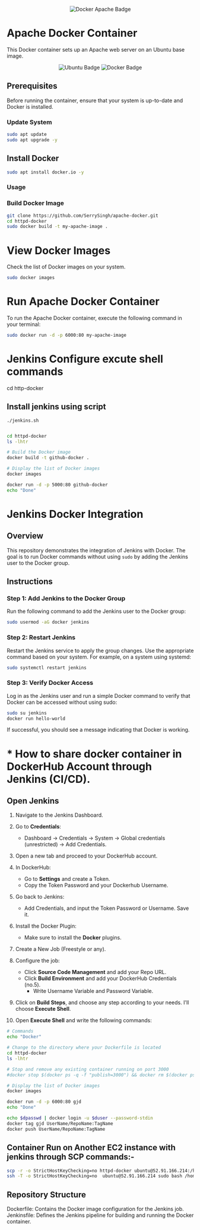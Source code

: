 <p align="center">
  <img src="https://img.shields.io/badge/Docker-Apache-blue?style=for-the-badge" alt="Docker Apache Badge">
</p>

# Apache Docker Container

This  Docker container sets up an Apache web server on an Ubuntu base image.

<p align="center">
  <img src="https://img.shields.io/badge/Ubuntu-Latest-orange?style=for-the-badge" alt="Ubuntu Badge">
  <img src="https://img.shields.io/badge/Docker-19.03%2B-blue?style=for-the-badge" alt="Docker Badge">
</p>

## Prerequisites

Before running the container, ensure that your system is up-to-date and Docker is installed.

### Update System

```bash
sudo apt update
sudo apt upgrade -y
```

##  Install Docker

```bash
sudo apt install docker.io -y
```
### Usage

### Build Docker Image

```bash
git clone https://github.com/SerrySingh/apache-docker.git
cd httpd-docker
sudo docker build -t my-apache-image .
```
# View Docker Images

Check the list of Docker images on your system.

```bash
sudo docker images
```

# Run Apache Docker Container

To run the Apache Docker container, execute the following command in your terminal:
```bash
sudo docker run -d -p 6000:80 my-apache-image
```

# Jenkins Configure excute shell commands 
cd http-docker 
## Install jenkins using script 
```
./jenkins.sh
```
```bash

cd httpd-docker
ls -lhtr

# Build the Docker image
docker build -t github-docker .

# Display the list of Docker images
docker images

docker run -d -p 5000:80 github-docker 
echo "Done"
```

# Jenkins Docker Integration

## Overview

This repository demonstrates the integration of Jenkins with Docker. The goal is to run Docker commands without using `sudo` by adding the Jenkins user to the Docker group.

## Instructions

### Step 1: Add Jenkins to the Docker Group


Run the following command to add the Jenkins user to the Docker group:

```bash
sudo usermod -aG docker jenkins

```
### Step 2: Restart Jenkins

Restart the Jenkins service to apply the group changes. Use the appropriate command based on your system. For example, on a system using systemd:
```bash
sudo systemctl restart jenkins
```
### Step 3: Verify Docker Access
Log in as the Jenkins user and run a simple Docker command to verify that Docker can be accessed without using sudo:
```bash
sudo su jenkins
docker run hello-world
```
If successful, you should see a message indicating that Docker is working.


# * How to share docker container in DockerHub Account through Jenkins (CI/CD). 

## Open Jenkins
1. Navigate to the Jenkins Dashboard.

2. Go to **Credentials**:
   - Dashboard -> Credentials -> System -> Global credentials (unrestricted) -> Add Credentials.

3. Open a new tab and proceed to your DockerHub account.

4. In DockerHub:
   - Go to **Settings** and create a Token.
   - Copy the Token Password and your Dockerhub Username.

5. Go back to Jenkins:
   - Add Credentials, and input the Token Password or Username. Save it.

6. Install the Docker Plugin:
   - Make sure to install the **Docker** plugins.

7. Create a New Job (Freestyle or any).

8. Configure the job:
   - Click **Source Code Management** and add your Repo URL.
   - Click **Build Environment** and add your DockerHub Credentials (no.5).
     - Write Username Variable and Password Variable.

9. Click on **Build Steps**, and choose any step according to your needs. I'll choose **Execute Shell**.

10. Open **Execute Shell** and write the following commands:

```bash
# Commands
echo "Docker"

# Change to the directory where your Dockerfile is located
cd httpd-docker
ls -lhtr

# Stop and remove any existing container running on port 3000
#docker stop $(docker ps -q -f "publish=3000") && docker rm $(docker ps -aq -f "publish=3000")

# Display the list of Docker images
docker images

docker run -d -p 6000:80 gjd
echo "Done"

echo $dpasswd | docker login -u $duser --password-stdin
docker tag gjd UserName/RepoName:TagName
docker push UserName/RepoName:TagName
```

## Container Run on Another EC2 instance with jenkins through SCP commands:- 

```bash
scp -r -o StrictHostKeyChecking=no httpd-docker ubuntu@52.91.166.214:/home/ubuntu
ssh -T -o StrictHostKeyChecking=no  ubuntu@52.91.166.214 sudo bash /home/ubuntu/httpd-docker/script-bash.sh
```
## Repository Structure
Dockerfile: Contains the Docker image configuration for the Jenkins job.
Jenkinsfile: Defines the Jenkins pipeline for building and running the Docker container.
